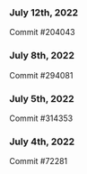 ### July 12th, 2022

Commit #204043

### July 8th, 2022

Commit #294081

### July 5th, 2022

Commit #314353


### July 4th, 2022

Commit #72281
